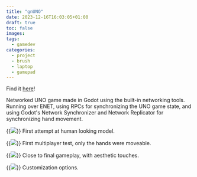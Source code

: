 ```yaml
---
title: "gnUNO"
date: 2023-12-16T16:03:05+01:00
draft: true
toc: false
images:
tags:
  - gamedev
categories:
  - project
  - brush
  - laptop
  - gamepad
---
```


Find it [here](https://github.com/tutasmaster/gnUNO)!

Networked UNO game made in Godot using the built-in networking tools.\
Running over ENET, using RPCs for synchronizing the UNO game state, and using Godot's Network Synchronizer and Network Replicator for synchronizing hand movement.

{{<image src="/gnuno/blender_rU8JfXvE9L.png" style="max-height: 400px">}}
First attempt at human looking model.


{{<image src="/gnuno/ApplicationFrameHost_bfBfcjWaRJ.png" style="max-height: 400px">}}
First multiplayer test, only the hands were moveable.

{{<image src="/gnuno/gnuno_bK0okNUcTS.png" style="max-height: 400px">}}
Close to final gameplay, with aesthetic touches.

{{<image src="/gnuno/gnuno_biKlfaRms5.png" style="max-height: 400px">}}
Customization options.